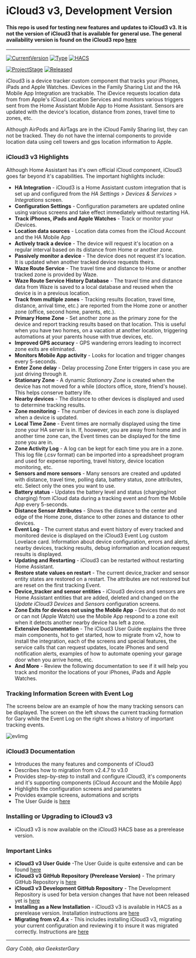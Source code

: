 # iCloud3 v3, Development Version

#### This repo is used for testing new features and updates to iCloud3 v3. It is not the version of iCloud3 that is available for general use. The general availability version is found on the iCloud3 repo [here](https://github.com/gcobb321/icloud3)

------

[![CurrentVersion](https://img.shields.io/badge/Current_Version-v3.0.5-blue.svg)](https://github.com/gcobb321/icloud3_v3)  [![Type](https://img.shields.io/badge/Type-Custom_Component-orange.svg)](https://github.com/gcobb321/icloud3_v3)  [![HACS](https://img.shields.io/badge/HACS-Custom_Repository-orange.svg)](https://github.com/gcobb321/icloud3_v3)

[![ProjectStage](https://img.shields.io/badge/Project_Stage-Development_Version-forestgreen.svg)](https://github/gcobb321/icloud3_v3)  [![Released](https://img.shields.io/badge/Released-May,_2024-forestgreen.svg)](https://github.com/gcobb321/icloud3_v3)



iCloud3 is a device tracker custom component that tracks your iPhones, iPads and Apple Watches. iDevices in the Family Sharing List and the HA Mobile App Integration are trackable. The iDevice requests location data from from Apple's iCloud  Location Services and monitors various triggers sent from the Home Assistant Mobile App to Home Assistant. Sensors are updated with the device's location, distance from zones, travel time to zones, etc. 

Although AirPods and AirTags are in the iCloud Family Sharing list, they can not be tracked. They do not have the internal components to provide location data using cell towers and gps location information to Apple. 

### iCloud3 v3 Highlights

Although Home Assistant has it's own official iCloud component, iCloud3 goes far beyond it's capabilities. The important highlights include:

- **HA Integration** - iCloud3 is a Home Assistant custom integration that is set up and configured from the *HA Settings > Devices & Services > Integrations* screen.
- **Configuration Settings** - Configuration parameters are updated online using various screens and take effect immediately without restarting HA.
- **Track iPhones, iPads and Apple Watches** - Track or monitor your iDevices. 
- **Location data sources** - Location data comes from the iCloud Account and the HA Mobile App
- **Actively track a device** - The device will request it's location on a regular interval based on its distance from Home or another zone. 
- **Passively monitor a device** - The device does not request it's location. It is updated when another tracked device requests theirs.
- **Waze Route Service** - The travel time and distance to Home or another tracked zone is provided by Waze.
- **Waze Route Service History Database** - The travel time and distance data from Waze is saved to a local database and reused when the device is in a previous location. 
- **Track from multiple zones** - Tracking results (location, travel time, distance, arrival time, etc.) are reported from the Home zone or another zone (office, second home, parents, etc.). 
- **Primary Home Zone** - Set another zone as the primary zone for the device and report tracking results based on that location. This is useful when you have two homes, on a vacation at another location, triggering automations at your parents house with true devices, etc.
- **Improved GPS accuracy** - GPS wandering errors leading to incorrect zone exits are eliminated.
- **Monitors Mobile App activity** - Looks for location and trigger changes every 5-seconds. 
- **Enter Zone delay** - Delay processing Zone Enter triggers in case you are just driving through it.
- **Stationary Zone** - A dynamic *Stationary Zone* is created when the device has not moved for a while (doctors office, store, friend's house). This helps conserve battery life.
- **Nearby devices** - The distance to other devices is displayed and used to determine tracking results.
- **Zone monitoring** - The number of devices in each zone is displayed when a device is updated. 
- **Local Time Zone** - Event times are normally displayed using the time zone your HA server is in. If, hoowever, you are away from home and in another time zone can, the Event times can be displayed for the time zone you are in.
- **Zone Activity Log** - A log can be kept for each time you are in a zone. This log file (.csv format) can be imported into a spreadsheet program and used for expense reporting, travel history, device location monitoring, etc. 
- **Sensors and more sensors** - Many sensors are created and updated with distance, travel time, polling data, battery status, zone attributes, etc. Select only the ones you want to use. 
- **Battery status** - Updates the battery level and status (charging/not charging) from iCloud data during a tracking event and from the Mobile App every 5-seconds.
- **Distance Sensor Attributes** - Shows the distance to the center and edge of the Home zone, distance to other zones and distance to other devices. 
- **Event Log** - The current status and event history of every tracked and monitored device is displayed on the iCloud3 Event Log custom Lovelace card. Information about device configuration, errors and alerts, nearby devices, tracking results, debug information and location request results is displayed.
- **Updating and Restarting** - iCloud3 can be restarted without restarting Home Assistant.
- **Restore state values on restart** - The current device_tracker and sensor entity states are restored on a restart. The attributes are not restored but are reset on the first tracking Event. 
- **Device_tracker and sensor entities** - iCloud3 devices and sensors are Home Assistant entities that are added, deleted and changed on the  *Update iCloud3 Devices* and *Sensors* configuration screens.
- **Zone Exits for devices not using the Mobile App** - Devices that do not or can not (Apple Watch) use the Mobile App respond to a zone exit when it detects another nearby device has left a zone.
- **Extensive Documentation** - The iCloud3 User Guide explains the three main components, hot to get started, how to migrate from v2, how to install the integration, each of the screens and special features, the service calls that can request updates, locate iPhones and send notification alerts, examples of how to automate opening your garage door when you arrive home, etc.
- **And More** - Review the following documentation to see if it will help you track and monitor the locations of your iPhones, iPads and Apple Watches.

### Tracking Information Screen with Event Log

The screens below are an example of how the many tracking sensors can be displayed. The screen on the left shows the current tracking formation for Gary while the Event Log on the right shows a history of important tracking events.

![evlimg](https://gcobb321.github.io/icloud3_v3_docs/images/track-evlog-gary-tfz-lillian-home.png)

### iCloud3 Documentation

- Introduces the many features and components of iCloud3
- Describes how to migration from v2.4.7 to v3.0
- Provides step-by-step to install and configure iCloud3, it's components and it's supporting components (iCloud Account and the Mobile App)
- Highlights the configuration screens and parameters
- Provides example screens, automations and scripts
- The User Guide is [here](https://gcobb321.github.io/icloud3_v3_docs/#/)

### Installing or Upgrading to iCloud3 v3

- iCloud3 v3 is now available on the iCloud3 HACS base as a prerelease version. 

### Important Links

- **iCloud3 v3 User Guide** -The User Guide is quite extensive and can be found [here](https://gcobb321.github.io/icloud3_v3_docs/#/)
- **iCloud3 v3 GitHub Repository (Prerelease Version)** - The primary GitHub Repository is [here](https://github.com/gcobb321/icloud3)
- **iCloud3 v3 Development GitHub Repository** - The Development Repository is used for beta  version changes that have not been released yet is [here](https://github.com/gcobb321_v3)
- **Installing as a New Installation** - iCloud3 v3 is available in HACS as a prerelease version.  Installation instructions are [here](https://gcobb321.github.io/icloud3_v3_docs/#/chapters/3.2-installing-and-configuring)
- **Migrating from v2.4.x** - This includes installing iCloud3 v3, migrating your current configuration and reviewing it to insure it was migrated correctly. Instructions are [here](https://gcobb321.github.io/icloud3_v3_docs/#/chapters/3.1-migrating-v2-to-v3)




-----
*Gary Cobb, aka GeeksterGary*



